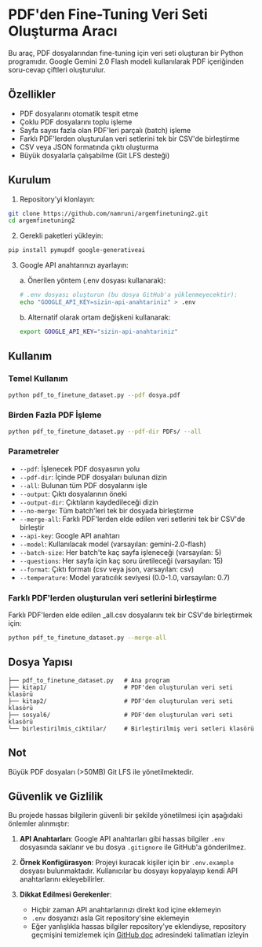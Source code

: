 # PDF'den Fine-Tuning Veri Seti Oluşturma Aracı

Bu araç, PDF dosyalarından fine-tuning için veri seti oluşturan bir Python programıdır. Google Gemini 2.0 Flash modeli kullanılarak PDF içeriğinden soru-cevap çiftleri oluşturulur.

## Özellikler

- PDF dosyalarını otomatik tespit etme
- Çoklu PDF dosyalarını toplu işleme
- Sayfa sayısı fazla olan PDF'leri parçalı (batch) işleme
- Farklı PDF'lerden oluşturulan veri setlerini tek bir CSV'de birleştirme
- CSV veya JSON formatında çıktı oluşturma
- Büyük dosyalarla çalışabilme (Git LFS desteği)

## Kurulum

1. Repository'yi klonlayın:
```bash
git clone https://github.com/namruni/argemfinetuning2.git
cd argemfinetuning2
```

2. Gerekli paketleri yükleyin:
```bash
pip install pymupdf google-generativeai
```

3. Google API anahtarınızı ayarlayın:

   a. Önerilen yöntem (.env dosyası kullanarak):
   ```bash
   # .env dosyası oluşturun (bu dosya GitHub'a yüklenmeyecektir):
   echo "GOOGLE_API_KEY=sizin-api-anahtariniz" > .env
   ```

   b. Alternatif olarak ortam değişkeni kullanarak:
   ```bash
   export GOOGLE_API_KEY="sizin-api-anahtariniz"
   ```

## Kullanım

### Temel Kullanım

```bash
python pdf_to_finetune_dataset.py --pdf dosya.pdf
```

### Birden Fazla PDF İşleme

```bash
python pdf_to_finetune_dataset.py --pdf-dir PDFs/ --all
```

### Parametreler

- `--pdf`: İşlenecek PDF dosyasının yolu
- `--pdf-dir`: İçinde PDF dosyaları bulunan dizin
- `--all`: Bulunan tüm PDF dosyalarını işle
- `--output`: Çıktı dosyalarının öneki
- `--output-dir`: Çıktıların kaydedileceği dizin
- `--no-merge`: Tüm batch'leri tek bir dosyada birleştirme
- `--merge-all`: Farklı PDF'lerden elde edilen veri setlerini tek bir CSV'de birleştir
- `--api-key`: Google API anahtarı
- `--model`: Kullanılacak model (varsayılan: gemini-2.0-flash)
- `--batch-size`: Her batch'te kaç sayfa işleneceği (varsayılan: 5)
- `--questions`: Her sayfa için kaç soru üretileceği (varsayılan: 15)
- `--format`: Çıktı formatı (csv veya json, varsayılan: csv)
- `--temperature`: Model yaratıcılık seviyesi (0.0-1.0, varsayılan: 0.7)

### Farklı PDF'lerden oluşturulan veri setlerini birleştirme

Farklı PDF'lerden elde edilen _all.csv dosyalarını tek bir CSV'de birleştirmek için:

```bash
python pdf_to_finetune_dataset.py --merge-all
```

## Dosya Yapısı

```
├── pdf_to_finetune_dataset.py   # Ana program
├── kitap1/                      # PDF'den oluşturulan veri seti klasörü
├── kitap2/                      # PDF'den oluşturulan veri seti klasörü
├── sosyal6/                     # PDF'den oluşturulan veri seti klasörü
└── birlestirilmis_ciktilar/     # Birleştirilmiş veri setleri klasörü
```

## Not

Büyük PDF dosyaları (>50MB) Git LFS ile yönetilmektedir.

## Güvenlik ve Gizlilik

Bu projede hassas bilgilerin güvenli bir şekilde yönetilmesi için aşağıdaki önlemler alınmıştır:

1. **API Anahtarları**: Google API anahtarları gibi hassas bilgiler `.env` dosyasında saklanır ve bu dosya `.gitignore` ile GitHub'a gönderilmez.

2. **Örnek Konfigürasyon**: Projeyi kuracak kişiler için bir `.env.example` dosyası bulunmaktadır. Kullanıcılar bu dosyayı kopyalayıp kendi API anahtarlarını ekleyebilirler.

3. **Dikkat Edilmesi Gerekenler**:
   - Hiçbir zaman API anahtarlarınızı direkt kod içine eklemeyin
   - `.env` dosyanızı asla Git repository'sine eklemeyin
   - Eğer yanlışlıkla hassas bilgiler repository'ye eklendiyse, repository geçmişini temizlemek için [GitHub doc](https://docs.github.com/en/authentication/keeping-your-account-and-data-secure/removing-sensitive-data-from-a-repository) adresindeki talimatları izleyin
